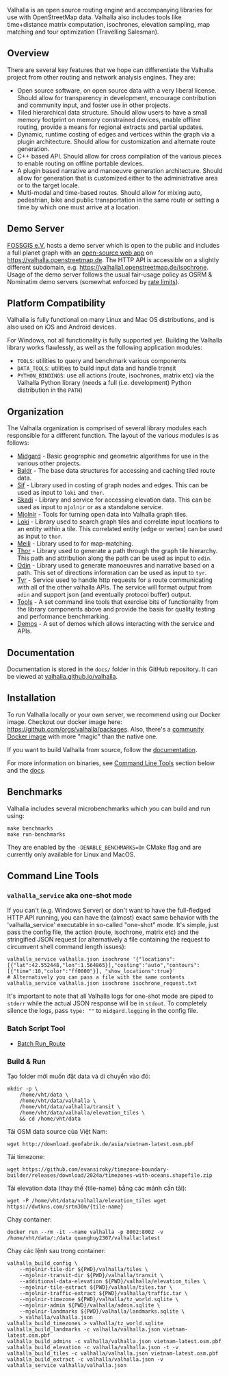 Valhalla is an open source routing engine and accompanying libraries for use with OpenStreetMap data. Valhalla also includes tools like time+distance matrix computation, isochrones, elevation sampling, map matching and tour optimization (Travelling Salesman).

## Overview

There are several key features that we hope can differentiate the Valhalla project from other routing and network analysis engines. They are:

- Open source software, on open source data with a very liberal license. Should allow for transparency in development, encourage contribution and community input, and foster use in other projects.
- Tiled hierarchical data structure. Should allow users to have a small memory footprint on memory constrained devices, enable offline routing, provide a means for regional extracts and partial updates.
- Dynamic, runtime costing of edges and vertices within the graph via a plugin architecture. Should allow for customization and alternate route generation.
- C++ based API. Should allow for cross compilation of the various pieces to enable routing on offline portable devices.
- A plugin based narrative and manoeuvre generation architecture. Should allow for generation that is customized either to the administrative area or to the target locale.
- Multi-modal and time-based routes. Should allow for mixing auto, pedestrian, bike and public transportation in the same route or setting a time by which one must arrive at a location.

## Demo Server

[FOSSGIS e.V.](https://fossgis.de) hosts a demo server which is open to the public and includes a full planet graph with an [open-source web app](https://github.com/gis-ops/valhalla-app) on https://valhalla.openstreetmap.de. The HTTP API is accessible on a slightly different subdomain, e.g. https://valhalla1.openstreetmap.de/isochrone. Usage of the demo server follows the usual fair-usage policy as OSRM & Nominatim demo servers (somewhat enforced by [rate limits](https://github.com/valhalla/valhalla/discussions/3373#discussioncomment-1644713)).

## Platform Compatibility

Valhalla is fully functional on many Linux and Mac OS distributions, and is also used on iOS and Android devices.

For Windows, not all functionality is fully supported yet. Building the Valhalla library works flawlessly, as well as the following application modules:

- `TOOLS`: utilities to query and benchmark various components
- `DATA_TOOLS`: utilities to build input data and handle transit
- `PYTHON_BINDINGS`: use all actions (route, isochrones, matrix etc) via the Valhalla Python library (needs a full (i.e. development) Python distribution in the `PATH`)

## Organization

The Valhalla organization is comprised of several library modules each responsible for a different function. The layout of the various modules is as follows:

- [Midgard](https://github.com/valhalla/valhalla/tree/master/valhalla/midgard) - Basic geographic and geometric algorithms for use in the various other projects.
- [Baldr](https://github.com/valhalla/valhalla/tree/master/valhalla/baldr) - The base data structures for accessing and caching tiled route data.
- [Sif](https://github.com/valhalla/valhalla/tree/master/valhalla/sif) - Library used in costing of graph nodes and edges. This can be used as input to `loki` and `thor`.
- [Skadi](https://github.com/valhalla/valhalla/tree/master/valhalla/skadi) - Library and service for accessing elevation data. This can be used as input to `mjolnir` or as a standalone service.
- [Mjolnir](https://github.com/valhalla/valhalla/tree/master/valhalla/mjolnir) - Tools for turning open data into Valhalla graph tiles.
- [Loki](https://github.com/valhalla/valhalla/tree/master/valhalla/loki) - Library used to search graph tiles and correlate input locations to an entity within a tile. This correlated entity (edge or vertex) can be used as input to `thor`.
- [Meili](https://github.com/valhalla/valhalla/tree/master/valhalla/meili) - Library used to for map-matching.
- [Thor](https://github.com/valhalla/valhalla/tree/master/valhalla/thor) - Library used to generate a path through the graph tile hierarchy.  This path and attribution along the path can be used as input to `odin`.
- [Odin](https://github.com/valhalla/valhalla/tree/master/valhalla/odin) - Library used to generate manoeuvres and narrative based on a path. This set of directions information can be used as input to `tyr`.
- [Tyr](https://github.com/valhalla/valhalla/tree/master/valhalla/tyr) - Service used to handle http requests for a route communicating with all of the other valhalla APIs. The service will format output from `odin` and support json (and eventually protocol buffer) output.
- [Tools](https://github.com/valhalla/valhalla/tree/master/src) - A set command line tools that exercise bits of functionality from the library components above and provide the basis for quality testing and performance benchmarking.
- [Demos](https://github.com/valhalla/demos) - A set of demos which allows interacting with the service and APIs.

## Documentation

Documentation is stored in the `docs/` folder in this GitHub repository. It can be viewed at [valhalla.github.io/valhalla](https://valhalla.github.io/valhalla).

## Installation

To run Valhalla locally or your own server, we recommend using our Docker image. Checkout our docker image here: https://github.com/orgs/valhalla/packages. Also, there's a [community Docker image](https://github.com/gis-ops/docker-valhalla) with more "magic" than the native one.

If you want to build Valhalla from source, follow the [documentation](https://valhalla.github.io/valhalla/building/).

For more information on binaries, see [Command Line Tools](#command-line-tools) section below and the [docs](https://valhalla.github.io/valhalla).

## Benchmarks

Valhalla includes several microbenchmarks which you can build and run using:

    make benchmarks
    make run-benchmarks

They are enabled by the `-DENABLE_BENCHMARKS=On` CMake flag and are currently only available for
Linux and MacOS.

## Command Line Tools

### `valhalla_service` aka one-shot mode

If you can't (e.g. Windows Server) or don't want to have the full-fledged HTTP API running, you can have the (almost) exact same behavior with the 'valhalla_service' executable in so-called "one-shot" mode. It's simple, just pass the config file, the action (route, isochrone, matrix etc) and the stringified JSON request (or alternatively a file containing the request to circumvent shell command length issues):

```
valhalla_service valhalla.json isochrone '{"locations":[{"lat":42.552448,"lon":1.564865}],"costing":"auto","contours":[{"time":10,"color":"ff0000"}], "show_locations":true}'
# Alternatively you can pass a file with the same contents
valhalla_service valhalla.json isochrone isochrone_request.txt
```

It's important to note that all Valhalla logs for one-shot mode are piped to `stderr` while the actual JSON response will be in `stdout`. To completely silence the logs, pass `type: ""` to `midgard.logging` in the config file.


### Batch Script Tool

- [Batch Run_Route](https://github.com/valhalla/valhalla/blob/master/run_route_scripts/README.md)

### Build & Run

Tạo folder mới muốn đặt data và di chuyển vào đó:

	mkdir -p \
		/home/vht/data \
		/home/vht/data/valhalla \
		/home/vht/data/valhalla/transit \
		/home/vht/data/valhalla/elevation_tiles \
		&& cd /home/vht/data

Tải OSM data source của Việt Nam:

	wget http://download.geofabrik.de/asia/vietnam-latest.osm.pbf

Tải timezone:

	wget https://github.com/evansiroky/timezone-boundary-builder/releases/download/2024a/timezones-with-oceans.shapefile.zip

Tải elevation data (thay thế {tile-name} bằng các mảnh cần tải):

	wget -P /home/vht/data/valhalla/elevation_tiles wget https://dwtkns.com/srtm30m/{tile-name}

Chạy container:

    docker run --rm -it --name valhalla -p 8002:8002 -v /home/vht/data/:/data quanghuy2307/valhalla:latest

Chạy các lệnh sau trong container:

    valhalla_build_config \
        --mjolnir-tile-dir ${PWD}/valhalla/tiles \
        --mjolnir-transit-dir ${PWD}/valhalla/transit \
        --additional-data-elevation ${PWD}/valhalla/elevation_tiles \
        --mjolnir-tile-extract ${PWD}/valhalla/tiles.tar \
        --mjolnir-traffic-extract ${PWD}/valhalla/traffic.tar \
        --mjolnir-timezone ${PWD}/valhalla/tz_world.sqlite \
        --mjolnir-admin ${PWD}/valhalla/admin.sqlite \
        --mjolnir-landmarks ${PWD}/valhalla/landmarks.sqlite \
        > valhalla/valhalla.json
    valhalla_build_timezones > valhalla/tz_world.sqlite
    valhalla_build_landmarks -c valhalla/valhalla.json vietnam-latest.osm.pbf
    valhalla_build_admins -c valhalla/valhalla.json vietnam-latest.osm.pbf
    valhalla_build_elevation -c valhalla/valhalla.json -t -v
    valhalla_build_tiles -c valhalla/valhalla.json vietnam-latest.osm.pbf
    valhalla_build_extract -c valhalla/valhalla.json -v
    valhalla_service valhalla/valhalla.json
